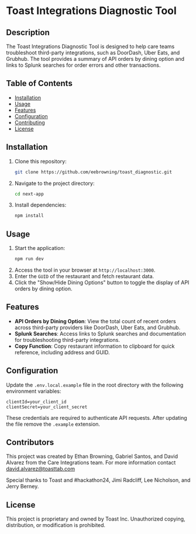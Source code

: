 # Toast Integrations Diagnostic Tool

## Description
The Toast Integrations Diagnostic Tool is designed to help care teams troubleshoot third-party integrations, such as DoorDash, Uber Eats, and Grubhub. The tool provides a summary of API orders by dining option and links to Splunk searches for order errors and other transactions.

## Table of Contents
- [Installation](#installation)
- [Usage](#usage)
- [Features](#features)
- [Configuration](#configuration)
- [Contributing](#contributing)
- [License](#license)

## Installation
1. Clone this repository:
   ```bash
   git clone https://github.com/eebrowning/toast_diagnostic.git
   ```
2. Navigate to the project directory:
   ```bash
   cd next-app
   ```
3. Install dependencies:
   ```bash
   npm install
   ```

## Usage
1. Start the application:
   ```bash
   npm run dev
   ```
2. Access the tool in your browser at `http://localhost:3000`.
3. Enter the `GUID` of the restaurant and fetch restaurant data.
4. Click the "Show/Hide Dining Options" button to toggle the display of API orders by dining option.

## Features
- **API Orders by Dining Option**: View the total count of recent orders across third-party providers like DoorDash, Uber Eats, and Grubhub.
- **Splunk Searches**: Access links to Splunk searches and documentation for troubleshooting third-party integrations.
- **Copy Function**: Copy restaurant information to clipboard for quick reference, including address and GUID.

## Configuration
Update the `.env.local.example` file in the root directory with the following environment variables:

```plaintext
clientId=your_client_id
clientSecret=your_client_secret
```
These credentials are required to authenticate API requests. After updating the file remove the `.example` extension.

## Contributors
This project was created by Ethan Browning, Gabriel Santos, and David Alvarez from the Care Integrations team. For more information contact david.alvarez@toasttab.com

Special thanks to Toast and #hackathon24, Jimi Radcliff, Lee Nicholson, and Jerry Berney.

## License
This project is proprietary and owned by Toast Inc. Unauthorized copying, distribution, or modification is prohibited.